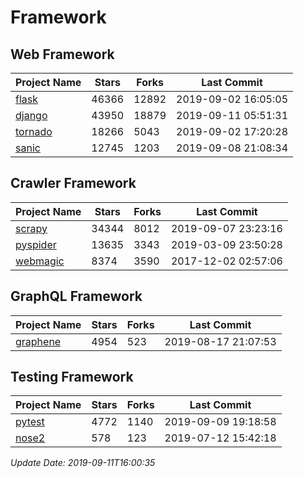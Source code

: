 # Framework

## Web Framework

| Project Name | Stars | Forks | Last Commit |
| ------------ | ----- | ----- | ----------- |
| [flask](https://github.com/pallets/flask) | 46366 | 12892 | 2019-09-02 16:05:05 |
| [django](https://github.com/django/django) | 43950 | 18879 | 2019-09-11 05:51:31 |
| [tornado](https://github.com/tornadoweb/tornado) | 18266 | 5043 | 2019-09-02 17:20:28 |
| [sanic](https://github.com/huge-success/sanic) | 12745 | 1203 | 2019-09-08 21:08:34 |

## Crawler Framework

| Project Name | Stars | Forks | Last Commit |
| ------------ | ----- | ----- | ----------- |
| [scrapy](https://github.com/scrapy/scrapy) | 34344 | 8012 | 2019-09-07 23:23:16 |
| [pyspider](https://github.com/binux/pyspider) | 13635 | 3343 | 2019-03-09 23:50:28 |
| [webmagic](https://github.com/code4craft/webmagic) | 8374 | 3590 | 2017-12-02 02:57:06 |

## GraphQL Framework

| Project Name | Stars | Forks | Last Commit |
| ------------ | ----- | ----- | ----------- |
| [graphene](https://github.com/graphql-python/graphene) | 4954 | 523 | 2019-08-17 21:07:53 |

## Testing Framework

| Project Name | Stars | Forks | Last Commit |
| ------------ | ----- | ----- | ----------- |
| [pytest](https://github.com/pytest-dev/pytest) | 4772 | 1140 | 2019-09-09 19:18:58 |
| [nose2](https://github.com/nose-devs/nose2) | 578 | 123 | 2019-07-12 15:42:18 |

*Update Date: 2019-09-11T16:00:35*
